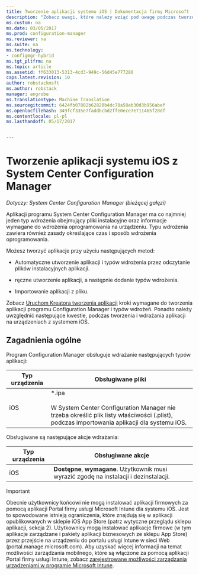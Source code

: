 ```yaml
---
title: Tworzenie aplikacji systemu iOS | Dokumentacja firmy Microsoft
description: "Zobacz uwagi, które należy wziąć pod uwagę podczas tworzenia i wdrażania aplikacji na urządzeniach z systemem iOS."
ms.custom: na
ms.date: 03/05/2017
ms.prod: configuration-manager
ms.reviewer: na
ms.suite: na
ms.technology:
- configmgr-hybrid
ms.tgt_pltfrm: na
ms.topic: article
ms.assetid: ff633013-5313-4cd3-949c-56d45e777280
caps.latest.revision: 10
author: robstackmsft
ms.author: robstack
manager: angrobe
ms.translationtype: Machine Translation
ms.sourcegitcommit: 6424fb07802b62820b4dc78a58ab30d3b956abef
ms.openlocfilehash: 349fcf335e7faddbcbd2ffe0ece7e711465f28df
ms.contentlocale: pl-pl
ms.lasthandoff: 05/17/2017


---
```

# <a name="create-ios-applications-with-system-center-configuration-manager"></a>Tworzenie aplikacji systemu iOS z System Center Configuration Manager

*Dotyczy: System Center Configuration Manager (bieżącej gałęzi)*

Aplikacji programu System Center Configuration Manager ma co najmniej jeden typ wdrożenia obejmujący pliki instalacyjne oraz informacje wymagane do wdrożenia oprogramowania na urządzeniu. Typu wdrożenia zawiera również zasady określające czas i sposób wdrożenia oprogramowania.  

 Możesz tworzyć aplikacje przy użyciu następujących metod:  

-   Automatyczne utworzenie aplikacji i typów wdrożenia przez odczytanie plików instalacyjnych aplikacji.  

-   ręczne utworzenie aplikacji, a następnie dodanie typów wdrożenia.  

-   Importowanie aplikacji z pliku.  

Zobacz [Uruchom Kreatora tworzenia aplikacji](../../apps/deploy-use/create-applications.md#start-the-create-application-wizard) kroki wymagane do tworzenia aplikacji programu Configuration Manager i typów wdrożeń. Ponadto należy uwzględnić następujące kwestie, podczas tworzenia i wdrażania aplikacji na urządzeniach z systemem iOS.  

## <a name="general-considerations"></a>Zagadnienia ogólne  
 Program Configuration Manager obsługuje wdrażanie następujących typów aplikacji:  

|Typ urządzenia|Obsługiwane pliki|  
|-----------------|---------------------|  
|iOS|*.ipa<br /><br /> W System Center Configuration Manager nie trzeba określić plik listy właściwości (.plist), podczas importowania aplikacji dla systemu iOS.|  

 Obsługiwane są następujące akcje wdrażania:  

|Typ urządzenia|Obsługiwane akcje|  
|-----------------|-----------------------|  
|iOS|**Dostępne**, **wymagane**. Użytkownik musi wyrazić zgodę na instalacji i dezinstalacji.

> [!IMPORTANT]  
>  Obecnie użytkownicy końcowi nie mogą instalować aplikacji firmowych za pomocą aplikacji Portal firmy usługi Microsoft Intune dla systemu iOS. Jest to spowodowane istnieją ograniczenia, które znajdują się w aplikacji opublikowanych w sklepie iOS App Store (patrz wytyczne przeglądu sklepu aplikacji, sekcja 2). Użytkownicy mogą instalować aplikacje firmowe (w tym aplikacje zarządzane i pakiety aplikacji biznesowych ze sklepu App Store) przez przejście na urządzeniu do portalu usługi Intune w sieci Web (portal.manage.microsoft.com). Aby uzyskać więcej informacji na temat możliwości zarządzania mobilnego, które są włączone za pomocą aplikacji Portal firmy usługi Intune, zobacz [zarejestrowane możliwości zarządzania urządzeniami w programie Microsoft Intune](https://technet.microsoft.com/library/dn600287.aspx).  

